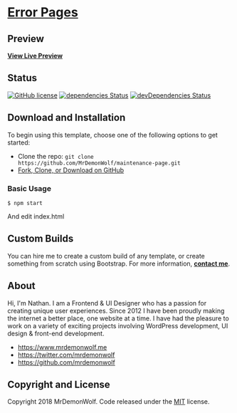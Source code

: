 # [Error Pages](https://github.com/MrDemonWolf/maintenance-page)

## Preview

**[View Live Preview](https://mrdemonwolf.github.io/maintenance-page)**

## Status

[![GitHub license](https://img.shields.io/badge/license-MIT-blue.svg)](https://raw.githubusercontent.com/MrDemonWolf/maintenance-pager/master/LICENSE)
[![dependencies Status](https://david-dm.org/MrDemonWolf/maintenance-page/status.svg)](https://david-dm.org/MrDemonWolf/maintenance-page)
[![devDependencies Status](https://david-dm.org/MrDemonWolf/maintenance-page/dev-status.svg)](https://david-dm.org/MrDemonWolf/maintenance-page?type=dev)

## Download and Installation

To begin using this template, choose one of the following options to get started:
* Clone the repo: `git clone https://github.com/MrDemonWolf/maintenance-page.git`
* [Fork, Clone, or Download on GitHub](https://github.com/MrDemonWolf/maintenance-page)

### Basic Usage

```
$ npm start
```

And edit index.html

## Custom Builds

You can hire me to create a custom build of any template, or create something from scratch using Bootstrap. For more information,  **[contact me](https://www.mrdemonwolf.me/about)**.

## About

Hi, I'm Nathan. I am a Frontend & UI Designer who has a passion for creating unique user experiences. Since 2012 I have been proudly making the internet a better place, one website at a time. I have had the pleasure to work on a variety of exciting projects involving WordPress development, UI design & front-end development.

* https://www.mrdemonwolf.me
* https://twitter.com/mrdemonwolf
* https://github.com/mrdemonwolf

## Copyright and License

Copyright 2018 MrDemonWolf. Code released under the [MIT](https://github.com/MrDemonWolf/maintenance-page/blob/master/LICENSE.md) license.

